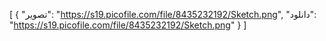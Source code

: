 [
  {
    "تصویر": "https://s19.picofile.com/file/8435232192/Sketch.png",
    "دانلود": "https://s19.picofile.com/file/8435232192/Sketch.png"
  }
]
